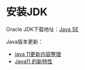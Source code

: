 # 安装JDK

Oracle JDK下载地址：[Java SE](https://www.oracle.com/java/technologies/java-se-glance.html)

Java版本更新：

- [java 11更新内容整理](https://zhuanlan.zhihu.com/p/478677249)
- [Java11 的新特性](https://blog.csdn.net/GTH07399/article/details/123140237)
